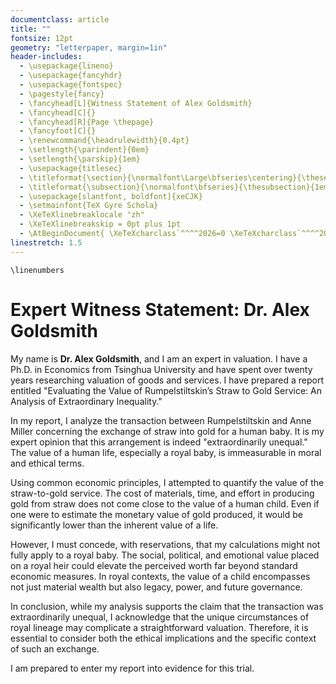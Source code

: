 ```yaml
---
documentclass: article
title: ""
fontsize: 12pt
geometry: "letterpaper, margin=1in"
header-includes:
  - \usepackage{lineno}
  - \usepackage{fancyhdr}
  - \usepackage{fontspec}
  - \pagestyle{fancy}
  - \fancyhead[L]{Witness Statement of Alex Goldsmith}
  - \fancyhead[C]{}
  - \fancyhead[R]{Page \thepage}
  - \fancyfoot[C]{}
  - \renewcommand{\headrulewidth}{0.4pt}
  - \setlength{\parindent}{0em}
  - \setlength{\parskip}{1em}
  - \usepackage{titlesec}
  - \titleformat{\section}{\normalfont\Large\bfseries\centering}{\thesection}{1em}{}
  - \titleformat{\subsection}{\normalfont\bfseries}{\thesubsection}{1em}{}
  - \usepackage[slantfont, boldfont]{xeCJK}
  - \setmainfont{TeX Gyre Schola}
  - \XeTeXlinebreaklocale "zh"
  - \XeTeXlinebreakskip = 0pt plus 1pt
  - \AtBeginDocument{ \XeTeXcharclass`^^^^2026=0 \XeTeXcharclass`^^^^2019=0 }
linestretch: 1.5
---
```

```{=latex}
\linenumbers

```

# Expert Witness Statement: Dr. Alex Goldsmith

My name is **Dr. Alex Goldsmith**, and I am an expert in valuation. I have a Ph.D. in Economics from Tsinghua University and have spent over twenty years researching valuation of goods and services. I have prepared a report entitled "Evaluating the Value of Rumpelstiltskin’s Straw to Gold Service: An Analysis of Extraordinary Inequality."

In my report, I analyze the transaction between Rumpelstiltskin and Anne Miller concerning the exchange of straw into gold for a human baby. It is my expert opinion that this arrangement is indeed "extraordinarily unequal." The value of a human life, especially a royal baby, is immeasurable in moral and ethical terms. 

Using common economic principles, I attempted to quantify the value of the straw-to-gold service. The cost of materials, time, and effort in producing gold from straw does not come close to the value of a human child. Even if one were to estimate the monetary value of gold produced, it would be significantly lower than the inherent value of a life. 

However, I must concede, with reservations, that my calculations might not fully apply to a royal baby. The social, political, and emotional value placed on a royal heir could elevate the perceived worth far beyond standard economic measures. In royal contexts, the value of a child encompasses not just material wealth but also legacy, power, and future governance.

In conclusion, while my analysis supports the claim that the transaction was extraordinarily unequal, I acknowledge that the unique circumstances of royal lineage may complicate a straightforward valuation. Therefore, it is essential to consider both the ethical implications and the specific context of such an exchange.

I am prepared to enter my report into evidence for this trial.
